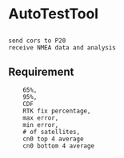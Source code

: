 # AutoTestTool

## 
```
send cors to P20
receive NMEA data and analysis
```

## Requirement 
```
    65%, 
    95%, 
    CDF
    RTK fix percentage, 
    max error, 
    min error, 
    # of satellites, 
    cn0 top 4 average
    cn0 bottom 4 average

```
